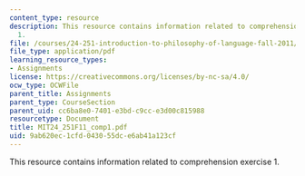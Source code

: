 ```yaml
---
content_type: resource
description: This resource contains information related to comprehension exercise
  1.
file: /courses/24-251-introduction-to-philosophy-of-language-fall-2011/9ab620ec1cfd043055dce6ab41a123cf_MIT24_251F11_comp1.pdf
file_type: application/pdf
learning_resource_types:
- Assignments
license: https://creativecommons.org/licenses/by-nc-sa/4.0/
ocw_type: OCWFile
parent_title: Assignments
parent_type: CourseSection
parent_uid: cc6ba8e0-7401-e3bd-c9cc-e3d00c815988
resourcetype: Document
title: MIT24_251F11_comp1.pdf
uid: 9ab620ec-1cfd-0430-55dc-e6ab41a123cf
---
```

This resource contains information related to comprehension exercise 1.